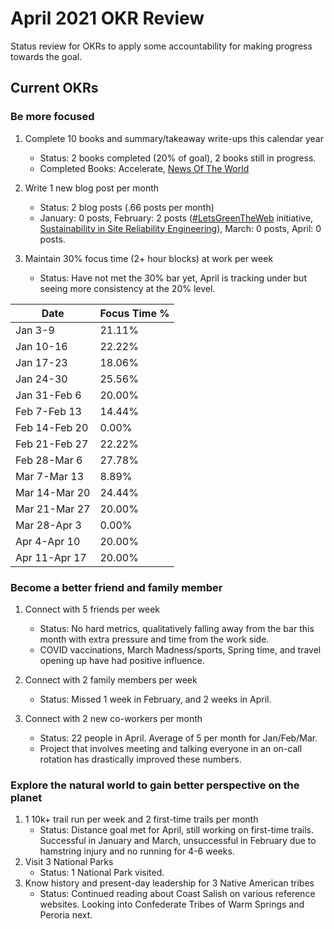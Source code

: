 # April 2021 OKR Review

Status review for OKRs to apply some accountability for making progress towards the goal.

## Current OKRs

### Be more focused
1. Complete 10 books and summary/takeaway write-ups this calendar year  
    * Status: 2 books completed (20% of goal), 2 books still in progress.  
    * Completed Books: Accelerate, [News Of The World](/archive/books/news-of-the-world.md)

1. Write 1 new blog post per month  
    * Status: 2 blog posts (.66 posts per month)  
    * January: 0 posts, February: 2 posts ([#LetsGreenTheWeb](https://dubrie.medium.com/letsgreentheweb-together-d54e81f1bdb6) initiative, [Sustainability in Site Reliability Engineering](https://devblogs.microsoft.com/sustainable-software/sustainability-in-site-reliability-engineering-sre/)), March: 0 posts, April: 0 posts.

1. Maintain 30% focus time (2+ hour blocks) at work per week  
    * Status: Have not met the 30% bar yet, April is tracking under but seeing more consistency at the 20% level.

|Date|Focus Time %|
  |------|------| 
  | Jan 3-9 | 21.11% | 
  | Jan 10-16 | 22.22% | 
  | Jan 17-23 | 18.06% | 
  | Jan 24-30 | 25.56% |
  | Jan 31-Feb 6 | 20.00% | 
  | Feb 7-Feb 13 | 14.44% | 
  | Feb 14-Feb 20 | 0.00% |  
  | Feb 21-Feb 27 | 22.22% |  
  | Feb 28-Mar 6 | 27.78% |  
  | Mar 7-Mar 13 | 8.89% |  
  | Mar 14-Mar 20 | 24.44% |  
  | Mar 21-Mar 27 | 20.00% |
  | Mar 28-Apr 3 | 0.00% |
  | Apr 4-Apr 10 | 20.00% | 
  | Apr 11-Apr 17 | 20.00% |

### Become a better friend and family member
1. Connect with 5 friends per week  
    * Status: No hard metrics, qualitatively falling away from the bar this month with extra pressure and time from the work side.  
    * COVID vaccinations, March Madness/sports, Spring time, and travel opening up have had positive influence.   
  
1. Connect with 2 family members per week  
    * Status: Missed 1 week in February, and 2 weeks in April.  
  
1. Connect with 2 new co-workers per month  
    * Status: 22 people in April. Average of 5 per month for Jan/Feb/Mar.  
    * Project that involves meeting and talking everyone in an on-call rotation has drastically improved these numbers.  

### Explore the natural world to gain better perspective on the planet
1. 1 10k+ trail run per week and 2 first-time trails per month  
    * Status: Distance goal met for April, still working on first-time trails. Successful in January and March, unsuccessful in February due to hamstring injury and no running for 4-6 weeks.    
1. Visit 3 National Parks  
    * Status: 1 National Park visited.  
1. Know history and present-day leadership for 3 Native American tribes  
    * Status: Continued reading about Coast Salish on various reference websites. Looking into Confederate Tribes of Warm Springs and Peroria next. 

